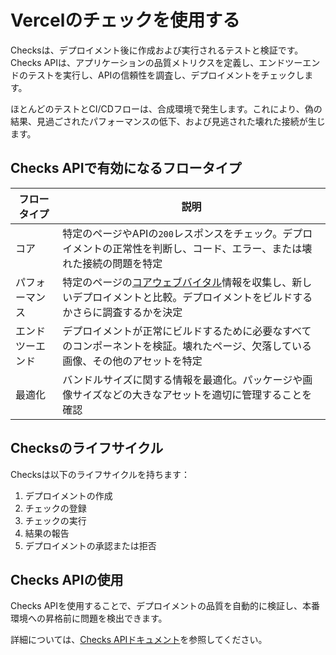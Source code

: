 # Vercelのチェックを使用する

Checksは、デプロイメント後に作成および実行されるテストと検証です。Checks APIは、アプリケーションの品質メトリクスを定義し、エンドツーエンドのテストを実行し、APIの信頼性を調査し、デプロイメントをチェックします。

ほとんどのテストとCI/CDフローは、合成環境で発生します。これにより、偽の結果、見過ごされたパフォーマンスの低下、および見逃された壊れた接続が生じます。

## Checks APIで有効になるフロータイプ

| フロータイプ | 説明 |
|--------------|------|
| コア | 特定のページやAPIの`200`レスポンスをチェック。デプロイメントの正常性を判断し、コード、エラー、または壊れた接続の問題を特定 |
| パフォーマンス | 特定のページの[コアウェブバイタル](/docs/speed-insights)情報を収集し、新しいデプロイメントと比較。デプロイメントをビルドするかさらに調査するかを決定 |
| エンドツーエンド | デプロイメントが正常にビルドするために必要なすべてのコンポーネントを検証。壊れたページ、欠落している画像、その他のアセットを特定 |
| 最適化 | バンドルサイズに関する情報を最適化。パッケージや画像サイズなどの大きなアセットを適切に管理することを確認 |

## Checksのライフサイクル

Checksは以下のライフサイクルを持ちます：

1. デプロイメントの作成
2. チェックの登録
3. チェックの実行
4. 結果の報告
5. デプロイメントの承認または拒否

## Checks APIの使用

Checks APIを使用することで、デプロイメントの品質を自動的に検証し、本番環境への昇格前に問題を検出できます。

詳細については、[Checks APIドキュメント](/docs/checks/checks-api)を参照してください。
